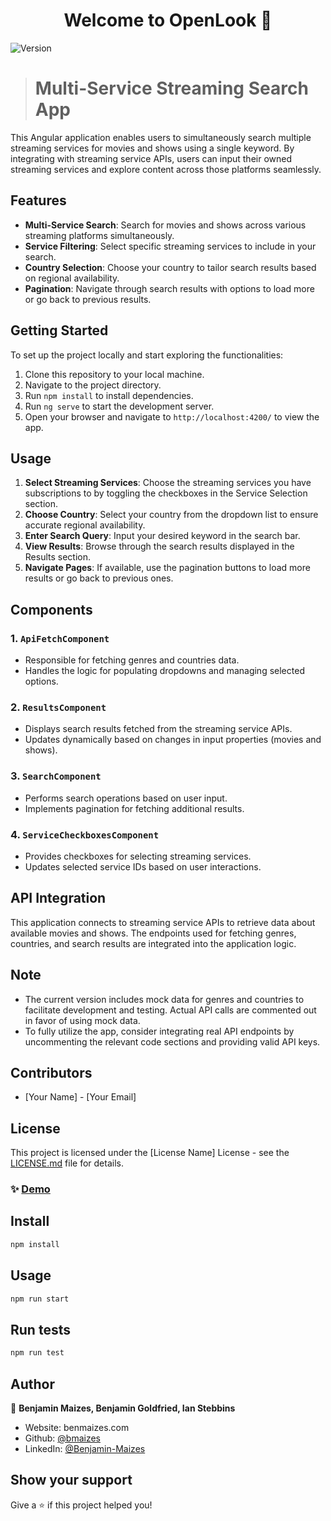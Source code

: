 <h1 align="center">Welcome to OpenLook 👋</h1>
<p>
  <img alt="Version" src="https://img.shields.io/badge/version-0.0.0-blue.svg?cacheSeconds=2592000" />
</p>

> # Multi-Service Streaming Search App

This Angular application enables users to simultaneously search multiple streaming services for movies and shows using a single keyword. By integrating with streaming service APIs, users can input their owned streaming services and explore content across those platforms seamlessly.

## Features

- **Multi-Service Search**: Search for movies and shows across various streaming platforms simultaneously.
- **Service Filtering**: Select specific streaming services to include in your search.
- **Country Selection**: Choose your country to tailor search results based on regional availability.
- **Pagination**: Navigate through search results with options to load more or go back to previous results.

## Getting Started

To set up the project locally and start exploring the functionalities:

1. Clone this repository to your local machine.
2. Navigate to the project directory.
3. Run `npm install` to install dependencies.
4. Run `ng serve` to start the development server.
5. Open your browser and navigate to `http://localhost:4200/` to view the app.

## Usage

1. **Select Streaming Services**: Choose the streaming services you have subscriptions to by toggling the checkboxes in the Service Selection section.
2. **Choose Country**: Select your country from the dropdown list to ensure accurate regional availability.
3. **Enter Search Query**: Input your desired keyword in the search bar.
4. **View Results**: Browse through the search results displayed in the Results section.
5. **Navigate Pages**: If available, use the pagination buttons to load more results or go back to previous ones.

## Components

### 1. `ApiFetchComponent`

- Responsible for fetching genres and countries data.
- Handles the logic for populating dropdowns and managing selected options.

### 2. `ResultsComponent`

- Displays search results fetched from the streaming service APIs.
- Updates dynamically based on changes in input properties (movies and shows).

### 3. `SearchComponent`

- Performs search operations based on user input.
- Implements pagination for fetching additional results.

### 4. `ServiceCheckboxesComponent`

- Provides checkboxes for selecting streaming services.
- Updates selected service IDs based on user interactions.

## API Integration

This application connects to streaming service APIs to retrieve data about available movies and shows. The endpoints used for fetching genres, countries, and search results are integrated into the application logic.

## Note

- The current version includes mock data for genres and countries to facilitate development and testing. Actual API calls are commented out in favor of using mock data.
- To fully utilize the app, consider integrating real API endpoints by uncommenting the relevant code sections and providing valid API keys.

## Contributors

- [Your Name] - [Your Email]

## License

This project is licensed under the [License Name] License - see the [LICENSE.md](LICENSE.md) file for details.
### ✨ [Demo](benmaizes.com/OpenLook)

## Install

```sh
npm install
```

## Usage

```sh
npm run start
```

## Run tests

```sh
npm run test
```

## Author

👤 **Benjamin Maizes, Benjamin Goldfried, Ian Stebbins**

* Website: benmaizes.com
* Github: [@bmaizes](https://github.com/bmaizes)
* LinkedIn: [@Benjamin-Maizes](https://linkedin.com/in/Benjamin-Maizes)

## Show your support

Give a ⭐️ if this project helped you!

